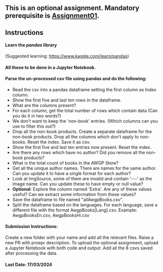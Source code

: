 ## This is an optional assignment. Mandatory prerequisite is [Assignment01](https://github.com/shailbala/DSVV-MCA25-TestProject/tree/main/Assignment_01).

## Instructions

#### Learn the _pandas_ library
(Suggested learning: https://www.kaggle.com/learn/pandas)

#### All these to be done in a Jupyter Notebook.

#### Parse the un-processed csv file using pandas and do the following:
* Read the csv into a pandas dataframe setting the first column as Index column.
* Show the first five and last ten rows in the dataframe.
* What are the columns present?
* For each column, get the total number of rows which contain data (Can you do it in two words?)
* We don't want to keep the 'non-book' entries. (Which columns can you use to filter this out?)
* Drop all the non-book products. Create a separate dataframe for the non-book products. Drop all the columns which don't apply to non-books. Reset the index. Save it as csv.
* Show the first five and last ten entries now present. Reset the index.
* Are there any rows which have no author? Did you remove all the non-book products?
* What is the total count of books in the AWGP Store?
* Get all the unique author names. There are names for the same author. Can you update it to have a single format for each author?
* Look at ImgSource, some of them are invalid and contain '---' as the image name. Can you update these to have empty or null value?
* **Optional**: Explore the column named 'Extra'. Are any of these values useful? Can we extract some information from these values?
* Save the dataframe to file named "allAwgpBooks.csv".
* Split the dataframe based on the languages. For each language, save a different file with the format AwgpBooks[Lang].csv. Example: AwgpBooksEn.csv, AwgpBooksHi.csv

#### Submission Instructions:
Create a new folder with your name and add all the relevant files. Raise a new PR with proepr description.
To upload the optional assignment, upload a Jupyter Notebook with both code and output. Add all the 8 csvs saved after processing the data.

#### Last Date: 17/03/2024

